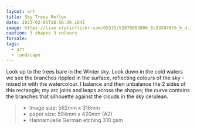 ```yaml
---
layout: art
title: Sky Trees Reflex
date: 2023-02-05T18:56:20.164Z
image: https://live.staticflickr.com/65535/52670803806_6c535940f6_h_d.jpg
caption: 3 shapes 3 colours
forsale:
tags:
  - art
  - landscape
---
```

Look up to the trees bare in the Winter sky. Look down in the cold waters we see the branches rippled in the surface, reflecting colours of the sky - mixed in with the watercolour. I balance and then unbalance the 2 sides of this rectangle; my arc joins and leaps across the shapes; the curve contains the branches that silhouette against the clouds in the sky cerulean.

> - Image size: 562mm x 316mm
> - paper size: 594mm x 420mm (A2)
> - Hannamuelle German etching 310 gsm